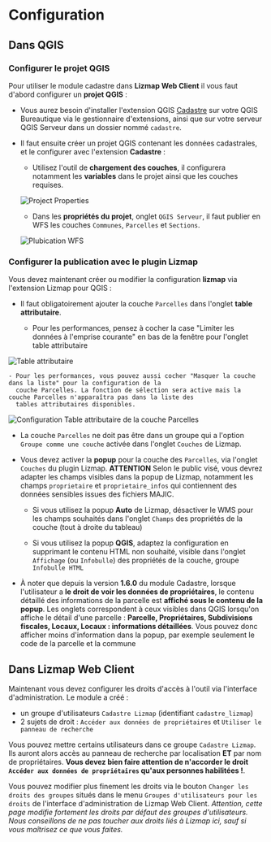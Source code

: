 # Configuration

## Dans QGIS

### Configurer le projet QGIS

Pour utiliser le module cadastre dans **Lizmap Web Client** il vous faut d'abord configurer un **projet QGIS** :

* Vous aurez besoin d'installer l'extension QGIS [Cadastre](https://github.com/3liz/QgisCadastrePlugin)
sur votre QGIS Bureautique via le gestionnaire d'extensions, ainsi que sur votre serveur QGIS Serveur
dans un dossier nommé `cadastre`.

* Il faut ensuite créer un projet QGIS contenant les données cadastrales, et le configurer
avec l'extension **Cadastre** :

    - Utilisez l'outil de **chargement des couches**, il configurera notamment les **variables** dans le projet
  ainsi que les couches requises.

    ![Project Properties](media/load_data.png)

    - Dans les **propriétés du projet**, onglet `QGIS Serveur`, il faut publier en WFS les couches
  `Communes`, `Parcelles` et `Sections`.

    ![Plubication WFS](media/wfs_properties.png)

### Configurer la publication avec le plugin Lizmap

Vous devez maintenant créer ou modifier la configuration **lizmap** via l'extension Lizmap pour QGIS :

* Il faut obligatoirement ajouter la couche `Parcelles` dans l'onglet **table attributaire**.

    - Pour les performances, pensez à cocher la case "Limiter les données à l'emprise courante" en bas de la fenêtre
      pour l'onglet table attributaire

![Table attributaire](media/table_attributaire.png)

    - Pour les performances, vous pouvez aussi cocher "Masquer la couche dans la liste" pour la configuration de la
      couche Parcelles. La fonction de sélection sera active mais la couche Parcelles n'apparaîtra pas dans la liste des
      tables attributaires disponibles.

![Configuration Table attributaire de la couche Parcelles](media/table_attributaire_parcelles.png)

* La couche `Parcelles` ne doit pas être dans un groupe qui a l'option `Groupe comme une couche` activée
dans l'onglet `Couches` de Lizmap.

* Vous devez activer la **popup** pour la couche des `Parcelles`, via l'onglet `Couches` du plugin Lizmap.
**ATTENTION** Selon le public visé, vous devrez adapter les champs visibles dans la popup de Lizmap,
notamment les champs `proprietaire` et `proprietaire_infos` qui contiennent des données sensibles issues
des fichiers MAJIC.

    - Si vous utilisez la popup **Auto** de Lizmap, désactiver le WMS pour les champs souhaités dans l'onglet
    `Champs` des propriétés de la couche (tout à droite du tableau)

    - Si vous utilisez la popup **QGIS**, adaptez la configuration en supprimant le contenu HTML non souhaité,
    visible dans l'onglet `Affichage` (ou `Infobulle`) des propriétés de la couche, groupe `Infobulle HTML`

* À noter que depuis la version **1.6.0** du module Cadastre, lorsque l'utilisateur a
**le droit de voir les données de propriétaires**, le contenu détaillé des informations de la parcelle est
**affiché sous le contenu de la popup**. Les onglets correspondent à ceux visibles dans QGIS lorsqu'on
affiche le détail d'une parcelle : **Parcelle, Propriétaires, Subdivisions fiscales, Locaux,
Locaux : informations détaillées**. Vous pouvez donc afficher moins d'information dans la popup,
par exemple seulement le code de la parcelle et la commune

## Dans Lizmap Web Client

Maintenant vous devez configurer les droits d'accès à l'outil via l'interface d'administration.
Le module a créé :

* un groupe d'utilisateurs `Cadastre Lizmap` (identifiant `cadastre_lizmap`)
* 2 sujets de droit : `Accéder aux données de propriétaires` et `Utiliser le panneau de recherche`

Vous pouvez mettre certains utilisateurs dans ce groupe `Cadastre Lizmap`. Ils auront alors accès
au panneau de recherche par localisation **ET** par nom de propriétaires. **Vous devez bien faire
attention de n'accorder le droit `Accéder aux données de propriétaires` qu'aux personnes habilitées !**.

Vous pouvez modifier plus finement les droits via le bouton `Changer les droits des groupes` situés
dans le menu `Groupes d'utilisateurs pour les droits` de l'interface d'administration de Lizmap Web Client.
*Attention, cette page modifie fortement les droits par défaut des groupes d'utilisateurs.
Nous conseillons de ne pas toucher aux droits liés à Lizmap ici, sauf si vous maîtrisez ce que vous faites.*

